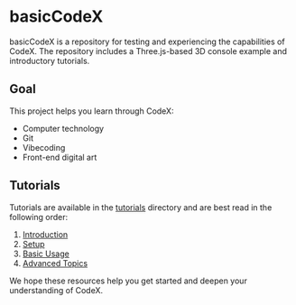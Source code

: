 # basicCodeX

basicCodeX is a repository for testing and experiencing the capabilities of CodeX. The repository includes a Three.js-based 3D console example and introductory tutorials.

## Goal

This project helps you learn through CodeX:

- Computer technology
- Git
- Vibecoding
- Front-end digital art

## Tutorials

Tutorials are available in the [tutorials](tutorials/) directory and are best read in the following order:

1. [Introduction](tutorials/00-introduction.md)
2. [Setup](tutorials/01-setup.md)
3. [Basic Usage](tutorials/02-basic-usage.md)
4. [Advanced Topics](tutorials/03-advanced-topics.md)

We hope these resources help you get started and deepen your understanding of CodeX.
